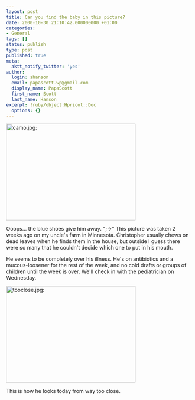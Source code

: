 ```yaml
---
layout: post
title: Can you find the baby in this picture?
date: 2000-10-30 21:10:42.000000000 +01:00
categories:
- General
tags: []
status: publish
type: post
published: true
meta:
  aktt_notify_twitter: 'yes'
author:
  login: shanson
  email: papascott-wp@gmail.com
  display_name: PapaScott
  first_name: Scott
  last_name: Hanson
excerpt: !ruby/object:Hpricot::Doc
  options: {}
---
```

<p><img src="http://www.papascott.de/wordpress/wp-content/uploads/2000/10/camo.jpg" height="262" width="350" border="0" alt="camo.jpg: " /></p>
<p>Ooops... the blue shoes give him away. ";->" This picture was taken 2 weeks ago on my uncle's farm in Minnesota. Christopher usually chews on dead leaves when he finds them in the house, but outside I guess there were so many that he couldn't decide which one to put in his mouth.</p>
<p>He seems to be completely over his illness. He's on antibiotics and a mucous-loosener for the rest of the week, and no cold drafts or groups of children until the week is over. We'll check in with the pediatrician on Wednesday. </p>
<p><img src="http://www.papascott.de/wordpress/wp-content/uploads/2000/10/tooclose.jpg" height="262" width="350" border="0" alt="tooclose.jpg: " /></p>
<p>This is how he looks today from way too close.</p>
